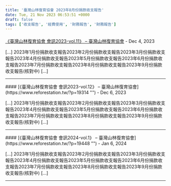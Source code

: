 ```yaml
---
title: '臺灣山林復育協會 2023年8月份捐款收支報告'
date: Tue, 21 Nov 2023 06:53:51 +0000
draft: false
tags: ['收支報告', '經費使用', '財務報告', '財務報告']
---
```



#### 
[《臺灣山林復育協會 會訊2023-vol.11》 &#8211; 臺灣山林復育協會](https://www.reforestation.tw/?p=19148 "") - <time datetime="2023-12-14 15:05:43">Dec 4, 2023</time>

\[…\] 2023年1月份捐款收支報告2023年2月份捐款收支報告2023年3月份捐款收支報告2023年4月份捐款收支報告2023年5月份捐款收支報告2023年6月份捐款收支報告2023年7月份捐款收支報告2023年8月份捐款收支報告2023年9月份捐款收支報告(核對中) \[…\]
<hr />
#### 
[《臺灣山林復育協會 會訊2023-vol.12》 &#8211; 臺灣山林復育協會](https://www.reforestation.tw/?p=19314 "") - <time datetime="2023-12-30 13:57:50">Dec 6, 2023</time>

\[…\] 2023年1月份捐款收支報告2023年2月份捐款收支報告2023年3月份捐款收支報告2023年4月份捐款收支報告2023年5月份捐款收支報告2023年6月份捐款收支報告2023年7月份捐款收支報告2023年8月份捐款收支報告2023年9月份捐款收支報告(核對中) \[…\]
<hr />
#### 
[《臺灣山林復育協會 會訊2024-vol.1》 &#8211; 臺灣山林復育協會](https://www.reforestation.tw/?p=19448 "") - <time datetime="2024-01-13 14:49:49">Jan 6, 2024</time>

\[…\] 2023年1月份捐款收支報告2023年2月份捐款收支報告2023年3月份捐款收支報告2023年4月份捐款收支報告2023年5月份捐款收支報告2023年6月份捐款收支報告2023年7月份捐款收支報告2023年8月份捐款收支報告2023年9月份捐款收支報告(核對中) \[…\]
<hr />
